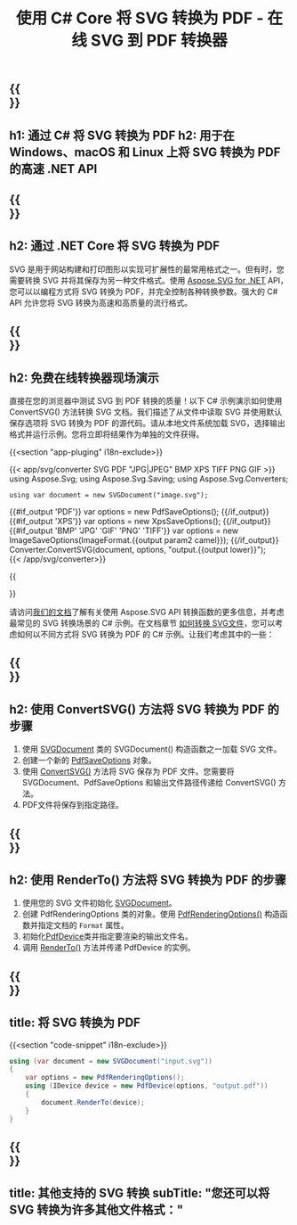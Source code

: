 ﻿---
translation: true
template: /templates/_template-conversion-child.md
title: 使用 C# Core 将 SVG 转换为 PDF - 在线 SVG 到 PDF 转换器
description: 在 Windows、macOS 和 Linux 上使用 .NET Core API 加载和转换 SVG 为 PDF。免费试用在线 SVG 到 PDF 转换器！
url: /net/conversion/svg-to-pdf/
family: svg
platformtag: net
feature: conversion
informat: SVG
outformat: PDF
otherformats: GIF JPEG PNG TIFF BMP PDF XPS
---

{{<section banner>}}
---
h1: 通过 C# 将 SVG 转换为 PDF
h2: 用于在 Windows、macOS 和 Linux 上将 SVG 转换为 PDF 的高速 .NET API
---

{{<section overview>}}
---
h2: 通过 .NET Core 将 SVG 转换为 PDF
---

SVG 是用于网站构建和打印图形以实现可扩展性的最常用格式之一。但有时，您需要转换 SVG 并将其保存为另一种文件格式。使用 [Aspose.SVG for .NET](https://products.aspose.com/svg/net/) API，您可以以编程方式将 SVG 转换为 PDF，并完全控制各种转换参数。强大的 C# API 允许您将 SVG 转换为高速和高质量的流行格式。


{{<section demos>}}
---
h2: 免费在线转换器现场演示
---

直接在您的浏览器中测试 SVG 到 PDF 转换的质量！以下 C# 示例演示如何使用 ConvertSVG() 方法转换 SVG 文档。我们描述了从文件中读取 SVG 并使用默认保存选项将 SVG 转换为 PDF 的源代码。请从本地文件系统加载 SVG，选择输出格式并运行示例。您将立即将结果作为单独的文件获得。

{{<section "app-pluging" i18n-exclude>}}

{{< app/svg/converter SVG PDF "JPG|JPEG" BMP XPS TIFF PNG GIF >}}
using Aspose.Svg;
using Aspose.Svg.Saving;
using Aspose.Svg.Converters;

    using var document = new SVGDocument("image.svg");
{{#if_output 'PDF'}}
    var options = new PdfSaveOptions();
{{/if_output}}
{{#if_output 'XPS'}}
    var options = new XpsSaveOptions();
{{/if_output}}
{{#if_output 'BMP' 'JPG' 'GIF' 'PNG' 'TIFF'}}
    var options = new ImageSaveOptions(ImageFormat.{{output param2 camel}});
{{/if_output}}
    Converter.ConvertSVG(document, options, "output.{{output lower}}");   
{{< /app/svg/converter>}} 

{{<section documentation>}}

请访问<a href="https://docs.aspose.com/svg/net/how-to-work-with-aspose-svg-api/converting/" target="_blank">我们的文档</a>了解有关使用 Aspose.SVG API 转换函数的更多信息，并考虑最常见的 SVG 转换场景的 C# 示例。在文档章节 <a href="https://docs.aspose.com/svg/net/how-to-work-with-aspose-svg-api/converting/" target="_blank">如何转换 SVG文件</a>，您可以考虑如何以不同方式将 SVG 转换为 PDF 的 C# 示例。让我们考虑其中的一些：

{{<section steps1>}}
---
h2: 使用 ConvertSVG() 方法将 SVG 转换为 PDF 的步骤
---
1. 使用 [SVGDocument](https://reference.aspose.com/svg/net/aspose.svg/svgdocument) 类的 SVGDocument() 构造函数之一加载 SVG 文件。
1. 创建一个新的 [PdfSaveOptions](https://reference.aspose.com/svg/net/aspose.svg.saving/pdfsaveoptions) 对象。
1. 使用 [ConvertSVG()](https://reference.aspose.com/svg/net/aspose.svg.converters/converter/convertsvg/) 方法将 SVG 保存为 PDF 文件。您需要将 SVGDocument、PdfSaveOptions 和输出文件路径传递给 ConvertSVG() 方法。
1. PDF文件将保存到指定路径。

{{<section steps2>}}
---
h2: 使用 RenderTo() 方法将 SVG 转换为 PDF 的步骤
---
1. 使用您的 SVG 文件初始化 [SVGDocument](https://reference.aspose.com/svg/net/aspose.svg/svgdocument)。
1. 创建 PdfRenderingOptions 类的对象。使用 [PdfRenderingOptions()](https://reference.aspose.com/svg/net/aspose.svg.rendering.pdf/pdfrenderingoptions/constructors/1) 构造函数并指定文档的 `Format` 属性。
1. 初始化[PdfDevice](https://reference.aspose.com/svg/net/aspose.svg.rendering.pdf/pdfdevice)类并指定要渲染的输出文件名。
1. 调用 [RenderTo()](https://reference.aspose.com/svg/net/aspose.svg/svgdocument/methods/renderto) 方法并传递 PdfDevice 的实例。

{{<section code-text>}}
---
title: 将 SVG 转换为 PDF
---

{{<section "code-snippet" i18n-exclude>}}

```cs
using (var document = new SVGDocument("input.svg"))
{
	var options = new PdfRenderingOptions();
	using (IDevice device = new PdfDevice(options, "output.pdf"))
	{
		document.RenderTo(device);                    
	}
}
```

{{<section other-conversions>}}
---
title: 其他支持的 SVG 转换
subTitle: "您还可以将 SVG 转换为许多其他文件格式："
---